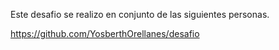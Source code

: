 Este desafio se realizo en conjunto de las siguientes personas. 

https://github.com/YosberthOrellanes/desafio
